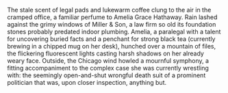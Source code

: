 The stale scent of legal pads and lukewarm coffee clung to the air in the cramped office, a familiar perfume to Amelia Grace Hathaway.  Rain lashed against the grimy windows of Miller & Son, a law firm so old its foundation stones probably predated indoor plumbing. Amelia, a paralegal with a talent for uncovering buried facts and a penchant for strong black tea (currently brewing in a chipped mug on her desk), hunched over a mountain of files, the flickering fluorescent lights casting harsh shadows on her already weary face.  Outside, the Chicago wind howled a mournful symphony, a fitting accompaniment to the complex case she was currently wrestling with: the seemingly open-and-shut wrongful death suit of a prominent politician that was, upon closer inspection, anything but.
